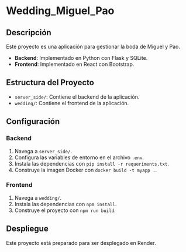# Wedding_Miguel_Pao

## Descripción

Este proyecto es una aplicación para gestionar la boda de Miguel y Pao. 

- **Backend**: Implementado en Python con Flask y SQLite.
- **Frontend**: Implementado en React con Bootstrap.

## Estructura del Proyecto

- `server_side/`: Contiene el backend de la aplicación.
- `wedding/`: Contiene el frontend de la aplicación.

## Configuración

### Backend

1. Navega a `server_side/`.
2. Configura las variables de entorno en el archivo `.env`.
3. Instala las dependencias con `pip install -r requeriments.txt`.
4. Construye la imagen Docker con `docker build -t myapp .`.

### Frontend

1. Navega a `wedding/`.
2. Instala las dependencias con `npm install`.
3. Construye el proyecto con `npm run build`.

## Despliegue

Este proyecto está preparado para ser desplegado en Render.